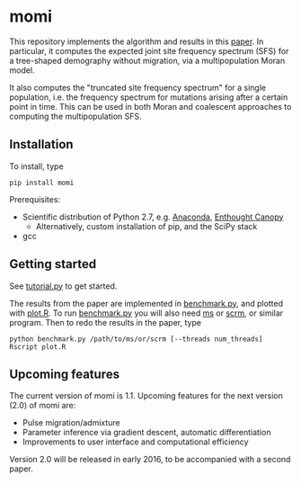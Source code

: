 # momi

This repository implements the algorithm and results in this [paper](http://arxiv.org/abs/1503.01133).
In particular, it computes the expected joint site frequency spectrum (SFS) for a tree-shaped demography without migration,
via a multipopulation Moran model.

It also computes the "truncated site frequency spectrum" for a single population, i.e. the frequency
spectrum for mutations arising after a certain point in time. This can be used in both Moran and coalescent
approaches to computing the multipopulation SFS.

## Installation

To install, type
```
pip install momi
```
Prerequisites:
* Scientific distribution of Python 2.7, e.g. [Anaconda](http://continuum.io/downloads), [Enthought Canopy](https://www.enthought.com/products/canopy/)
  * Alternatively, custom installation of pip, and the SciPy stack
* gcc

## Getting started

See [tutorial.py](tutorial.py) to get started.

The results from the paper are implemented in [benchmark.py](benchmark.py), and plotted with [plot.R](plot.R). To run [benchmark.py](benchmark.py) you will also need [ms](http://home.uchicago.edu/rhudson1/source/mksamples.html) or [scrm](https://scrm.github.io/), or similar program. Then to redo the results in the paper, type
```
python benchmark.py /path/to/ms/or/scrm [--threads num_threads]
Rscript plot.R
```

## Upcoming features

The current version of momi is 1.1. Upcoming features for the next version (2.0) of momi are:
* Pulse migration/admixture
* Parameter inference via gradient descent, automatic differentiation
* Improvements to user interface and computational efficiency

Version 2.0 will be released in early 2016, to be accompanied with a second paper.